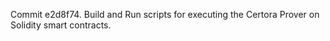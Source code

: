 Commit e2d8f74.                    Build and Run scripts for executing the Certora Prover on Solidity smart contracts.